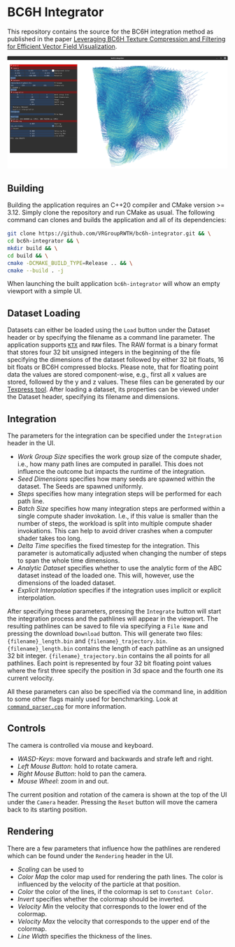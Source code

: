 # BC6H Integrator
This repository contains the source for the BC6H integration method as published in the paper [Leveraging BC6H Texture Compression and Filtering for Efficient Vector Field Visualization](https://diglib.eg.org/bitstream/handle/10.2312/vmv20231238/157-164.pdf).

![Screenshot of the bc6h-integrator application](screenshot.png "BC6H-Integrator Screenshot")

## Building
Building the application requires an C++20 compiler and CMake version >= 3.12.
Simply clone the repository and run CMake as usual.
The following command can clones and builds the application and all of its dependencies:
```sh
git clone https://github.com/VRGroupRWTH/bc6h-integrator.git && \
cd bc6h-integrator && \
mkdir build && \
cd build && \
cmake -DCMAKE_BUILD_TYPE=Release .. && \
cmake --build . -j
```
When launching the built application `bc6h-integrator` will whow an empty viewport with a simple UI.

## Dataset Loading
Datasets can either be loaded using the `Load` button under the Dataset header or by specifying the filename as a command line parameter.
The application supports [`KTX`](https://registry.khronos.org/KTX/specs/1.0/ktxspec.v1.html) and `RAW` files.
The RAW format is a binary format that stores four 32 bit unsigned integers in the beginning of the file specifying the dimensions of the dataset followed by either 32 bit floats, 16 bit floats or BC6H compressed blocks.
Please note, that for floating point data the values are stored component-wise, e.g., first all x values are stored, followed by the y and z values.
These files can be generated by our [Texpress tool](https://github.com/VRGroupRWTH/Texpress).
After loading a dataset, its properties can be viewed under the Dataset header, specifying its filename and dimensions.

## Integration
The parameters for the integration can be specified under the `Integration` header in the UI.

* *Work Group Size* specifies the work group size of the compute shader, i.e., how many path lines are computed in parallel. This does not influence the outcome but impacts the runtime of the integration.
* *Seed Dimensions* specifies how many seeds are spawned within the dataset. The Seeds are spawned uniformly.
* *Steps* specifies how many integration steps will be performed for each path line.
* *Batch Size* specifies how many integration steps are performed within a single compute shader invokation. I.e., if this value is smaller than the number of steps, the workload is split into multiple compute shader invokations. This can help to avoid driver crashes when a computer shader takes too long.
* *Delta Time* specifies the fixed timestep for the integration. This parameter is automatically adjusted when changing the number of steps to span the whole time dimensions.
* *Analytic Dataset* specifies whether to use the analytic form of the ABC dataset instead of the loaded one. This will, however, use the dimensions of the loaded dataset.
* *Explicit Interpolation* specifies if the integration uses implicit or explicit interpolation.

After specifying these parameters, pressing the `Integrate` button will start the integration process and the pathlines will appear in the viewport.
The resulting pathlines can be saved to file via specifying a `File Name` and pressing the download `Download` button.
This will generate two files: `{filename}_length.bin` and `{filename}_trajectory.bin`.
`{filename}_length.bin` contains the length of each pathline as an unsigned 32 bit integer.
`{filename}_trajectory.bin` contains the all points for all pathlines.
Each point is represented by four 32 bit floating point values where the first three specify the position in 3d space and the fourth one its current velocity.

All these parameters can also be specified via the command line, in addition to some other flags mainly used for benchmarking.
Look at [`command_parser.cpp`](src/command_parser.cpp) for more information.

## Controls
The camera is controlled via mouse and keyboard.
* *WASD-Keys*: move forward and backwards and strafe left and right.
* *Left Mouse Button*: hold to rotate camera.
* *Right Mouse Button*: hold to pan the camera.
* *Mouse Wheel*: zoom in and out.

The current position and rotation of the camera is shown at the top of the UI under the `Camera` header.
Pressing the `Reset` button will move the camera back to its starting position.

## Rendering
There are a few parameters that influence how the pathlines are rendered which can be found under the `Rendering` header in the UI.
* *Scaling* can be used to 
* *Color Map* the color map used for rendering the path lines. The color is influenced by the velocity of the particle at that position.
* *Color* the color of the lines, if the colormap is set to `Constant Color`.
* *Invert* specifies whether the colormap should be inverted.
* *Velocity Min* the velocity that corresponds to the lower end of the colormap.
* *Velocity Max* the velocity that corresponds to the upper end of the colormap.
* *Line Width* specifies the thickness of the lines.
